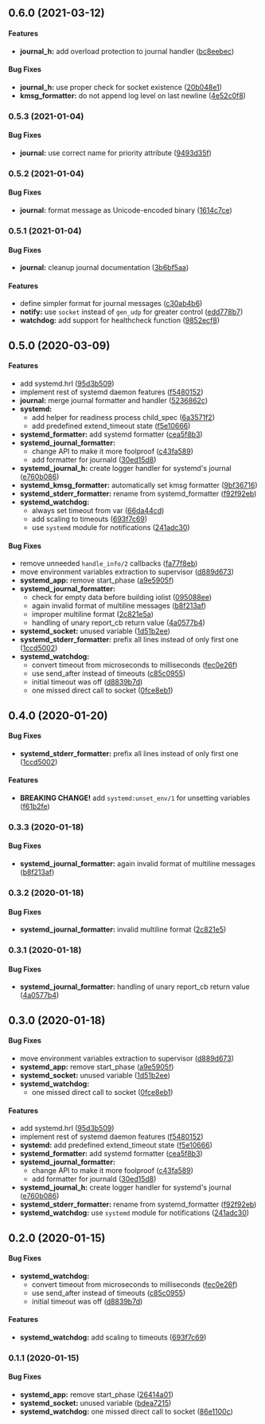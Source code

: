 <a name="0.6.0"></a>
## 0.6.0 (2021-03-12)


#### Features

* **journal_h:**  add overload protection to journal handler ([bc8eebec](bc8eebec))

#### Bug Fixes

* **journal_h:**  use proper check for socket existence ([20b048e1](20b048e1))
* **kmsg_formatter:**  do not append log level on last newline ([4e52c0f8](4e52c0f8))



<a name="0.5.3"></a>
### 0.5.3 (2021-01-04)


#### Bug Fixes

* **journal:**  use correct name for priority attribute ([9493d35f](9493d35f))



<a name="0.5.2"></a>
### 0.5.2 (2021-01-04)


#### Bug Fixes

* **journal:**  format message as Unicode-encoded binary ([1614c7ce](1614c7ce))



<a name="0.5.1"></a>
### 0.5.1 (2021-01-04)


#### Bug Fixes

* **journal:**  cleanup journal documentation ([3b6bf5aa](3b6bf5aa))

#### Features

*   define simpler format for journal messages ([c30ab4b6](c30ab4b6))
* **notify:**  use `socket` instead of `gen_udp` for greater control ([edd778b7](edd778b7))
* **watchdog:**  add support for healthcheck function ([9852ecf8](9852ecf8))



<a name="0.5.0"></a>
## 0.5.0 (2020-03-09)


#### Features

*   add systemd.hrl ([95d3b509](95d3b509))
*   implement rest of systemd daemon features ([f5480152](f5480152))
* **journal:**  merge journal formatter and handler ([5236862c](5236862c))
* **systemd:**
  *  add helper for readiness process child_spec ([6a3571f2](6a3571f2))
  *  add predefined extend_timeout state ([f5e10666](f5e10666))
* **systemd_formatter:**  add systemd formatter ([cea5f8b3](cea5f8b3))
* **systemd_journal_formatter:**
  *  change API to make it more foolproof ([c43fa589](c43fa589))
  *  add formatter for journald ([30ed15d8](30ed15d8))
* **systemd_journal_h:**  create logger handler for systemd's journal ([e760b086](e760b086))
* **systemd_kmsg_formatter:**  automatically set kmsg formatter ([9bf36716](9bf36716))
* **systemd_stderr_formatter:**  rename from systemd_formatter ([f92f92eb](f92f92eb))
* **systemd_watchdog:**
  *  always set timeout from var ([66da44cd](66da44cd))
  *  add scaling to timeouts ([693f7c69](693f7c69))
  *  use `systemd` module for notifications ([241adc30](241adc30))

#### Bug Fixes

*   remove unneeded `handle_info/2` callbacks ([fa77f8eb](fa77f8eb))
*   move environment variables extraction to supervisor ([d889d673](d889d673))
* **systemd_app:**  remove start_phase ([a9e5905f](a9e5905f))
* **systemd_journal_formatter:**
  *  check for empty data before building iolist ([095088ee](095088ee))
  *  again invalid format of multiline messages ([b8f213af](b8f213af))
  *  improper multiline format ([2c821e5a](2c821e5a))
  *  handling of unary report_cb return value ([4a0577b4](4a0577b4))
* **systemd_socket:**  unused variable ([1d51b2ee](1d51b2ee))
* **systemd_stderr_formatter:**  prefix all lines instead of only first one ([1ccd5002](1ccd5002))
* **systemd_watchdog:**
  *  convert timeout from microseconds to milliseconds ([fec0e26f](fec0e26f))
  *  use send_after instead of timeouts ([c85c0955](c85c0955))
  *  initial timeout was off ([d8839b7d](d8839b7d))
  *  one missed direct call to socket ([0fce8eb1](0fce8eb1))



<a name="0.4.0"></a>
## 0.4.0 (2020-01-20)

#### Bug Fixes

* **systemd_stderr_formatter:**  prefix all lines instead of only first one ([1ccd5002](1ccd5002))

#### Features

* **BREAKING CHANGE!** add `systemd:unset_env/1` for unsetting variables ([f61b2fe](f61b2fe))

<a name="0.3.3"></a>
### 0.3.3 (2020-01-18)


#### Bug Fixes

* **systemd_journal_formatter:** again invalid format of multiline messages ([b8f213af](b8f213af))

<a name="0.3.2"></a>
### 0.3.2 (2020-01-18)


#### Bug Fixes

* **systemd_journal_formatter:**  invalid multiline format ([2c821e5](2c821e5))

<a name="0.3.1"></a>
### 0.3.1 (2020-01-18)


#### Bug Fixes

* **systemd_journal_formatter:**  handling of unary report_cb return value ([4a0577b4](4a0577b4))

<a name="0.3.0"></a>
## 0.3.0 (2020-01-18)


#### Bug Fixes

*   move environment variables extraction to supervisor ([d889d673](d889d673))
* **systemd_app:**  remove start_phase ([a9e5905f](a9e5905f))
* **systemd_socket:**  unused variable ([1d51b2ee](1d51b2ee))
* **systemd_watchdog:**
  *  one missed direct call to socket ([0fce8eb1](0fce8eb1))

#### Features

*   add systemd.hrl ([95d3b509](95d3b509))
*   implement rest of systemd daemon features ([f5480152](f5480152))
* **systemd:**  add predefined extend_timeout state ([f5e10666](f5e10666))
* **systemd_formatter:**  add systemd formatter ([cea5f8b3](cea5f8b3))
* **systemd_journal_formatter:**
  *  change API to make it more foolproof ([c43fa589](c43fa589))
  *  add formatter for journald ([30ed15d8](30ed15d8))
* **systemd_journal_h:**  create logger handler for systemd's journal ([e760b086](e760b086))
* **systemd_stderr_formatter:**  rename from systemd_formatter ([f92f92eb](f92f92eb))
* **systemd_watchdog:** use `systemd` module for notifications ([241adc30](241adc30))

<a name="0.2.0"></a>
## 0.2.0 (2020-01-15)


#### Bug Fixes

* **systemd_watchdog:**
  *  convert timeout from microseconds to milliseconds ([fec0e26f](fec0e26f))
  *  use send_after instead of timeouts ([c85c0955](c85c0955))
  *  initial timeout was off ([d8839b7d](d8839b7d))

#### Features

* **systemd_watchdog:**  add scaling to timeouts ([693f7c69](693f7c69))

<a name="0.1.1"></a>
### 0.1.1 (2020-01-15)


#### Bug Fixes

* **systemd_app:**  remove start_phase ([26414a01](26414a01))
* **systemd_socket:**  unused variable ([bdea7215](bdea7215))
* **systemd_watchdog:**  one missed direct call to socket ([86e1100c](86e1100c))
